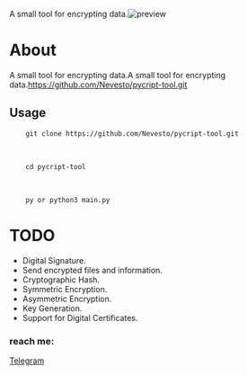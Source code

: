 A small tool for encrypting data.![preview](https://github.com/Nevesto/port-scanner/assets/87545167/cb4f3da7-5259-4aed-a786-e61db9e35b25)

# About

A small tool for encrypting data.A small tool for encrypting data.https://github.com/Nevesto/pycript-tool.git

## Usage

```
    git clone https://github.com/Nevesto/pycript-tool.git
```

</br>

```
    cd pycript-tool
```

</br>

```
    py or python3 main.py
```

# TODO

- Digital Signature.
- Send encrypted files and information.
- Cryptographic Hash.
- Symmetric Encryption.
- Asymmetric Encryption.
- Key Generation.
- Support for Digital Certificates.


### reach me:

[Telegram](https://t.me/nevestpq)
